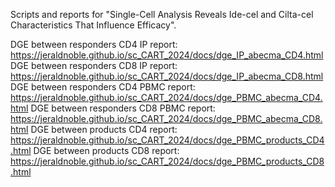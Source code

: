 Scripts and reports for "Single-Cell Analysis Reveals Ide-cel and Cilta-cel Characteristics That Influence Efficacy".

DGE between responders CD4 IP report: https://jeraldnoble.github.io/sc_CART_2024/docs/dge_IP_abecma_CD4.html
DGE between responders CD8 IP report: https://jeraldnoble.github.io/sc_CART_2024/docs/dge_IP_abecma_CD8.html
DGE between responders CD4 PBMC report: https://jeraldnoble.github.io/sc_CART_2024/docs/dge_PBMC_abecma_CD4.html
DGE between responders CD8 PBMC report: https://jeraldnoble.github.io/sc_CART_2024/docs/dge_PBMC_abecma_CD8.html
DGE between products CD4 report: https://jeraldnoble.github.io/sc_CART_2024/docs/dge_PBMC_products_CD4.html
DGE between products CD8 report: https://jeraldnoble.github.io/sc_CART_2024/docs/dge_PBMC_products_CD8.html
